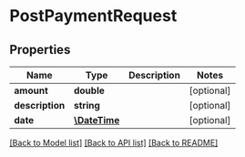 # PostPaymentRequest

## Properties
Name | Type | Description | Notes
------------ | ------------- | ------------- | -------------
**amount** | **double** |  | [optional] 
**description** | **string** |  | [optional] 
**date** | [**\DateTime**](\DateTime.md) |  | [optional] 

[[Back to Model list]](../README.md#documentation-for-models) [[Back to API list]](../README.md#documentation-for-api-endpoints) [[Back to README]](../README.md)


